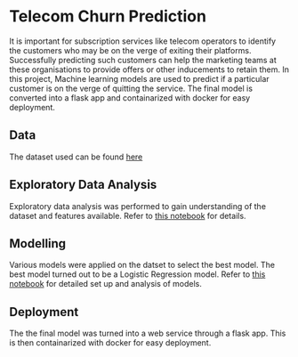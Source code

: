 # Telecom Churn Prediction

It is important for subscription services like telecom operators to identify the customers who may be on the verge of exiting their platforms.
Successfully predicting such customers can help the marketing teams at these organisations to provide offers or other inducements to retain them. In this project, Machine learning models are used to predict if a particular customer is on the verge of quitting the service. The final model is converted into a flask app and containarized with docker for easy deployment.

## Data

The dataset used can be found [here](https://www.kaggle.com/datasets/blastchar/telco-customer-churn)


## Exploratory Data Analysis

Exploratory data analysis was performed to gain understanding of the dataset and features available. Refer to [this notebook](https://github.com/esviswajith95/churn_prediction/blob/master/notebooks/eda.ipynb) for details.

## Modelling

Various models were applied on the datset to select the best model. The best model turned out to be a Logistic Regression model. Refer to [this notebook](https://github.com/esviswajith95/churn_prediction/blob/master/notebooks/modelling.ipynb) for detailed set up and analysis of models.

## Deployment

The the final model was turned into a web service through a flask app. This is then containarized with docker for easy deployment.

